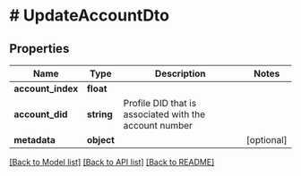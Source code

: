 # # UpdateAccountDto

## Properties

Name | Type | Description | Notes
------------ | ------------- | ------------- | -------------
**account_index** | **float** |  |
**account_did** | **string** | Profile DID that is associated with the account number |
**metadata** | **object** |  | [optional]

[[Back to Model list]](../../README.md#models) [[Back to API list]](../../README.md#endpoints) [[Back to README]](../../README.md)

